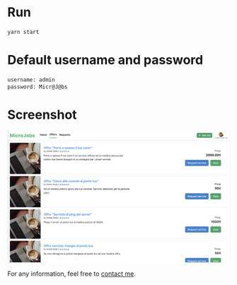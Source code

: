 # Run

```
yarn start
```

# Default username and password
```
username: admin
password: Micr@J@bs
```

# Screenshot
![screenshot](screenshot.png)


For any information, feel free to [contact me](http://andre-i.eu/#contactme).
